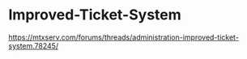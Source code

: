 # Improved-Ticket-System
https://mtxserv.com/forums/threads/administration-improved-ticket-system.78245/
